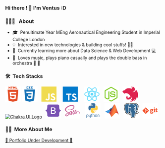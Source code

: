 ### Hi there ! 👋 I'm Ventus :D 

### 👨🏻‍💻 &nbsp; About 

- 🎓 &nbsp;Penultimate Year MEng Aeronautical Engineering Student in Imperial College London
- 💡 &nbsp;Interested in new technologies & building cool stuffs!  👨‍💻
- 🌱 &nbsp;Currently learning more about Data Science & Web Development 💻
- 🎵 &nbsp;Loves music, plays piano casually and plays the double bass in orchestra 🎹 🎻 

### 🛠 &nbsp;Tech Stacks

<img src="https://github.com/devicons/devicon/blob/master/icons/html5/html5-plain-wordmark.svg" alt="HTML logo" width="50px" height="50px" /> <img src="https://github.com/devicons/devicon/blob/master/icons/css3/css3-plain-wordmark.svg" alt="CSS logo" width="50px" height="50px" />&nbsp;&nbsp;
<img src="https://github.com/devicons/devicon/blob/master/icons/javascript/javascript-plain.svg" alt="JavaScript logo" width="50px" height="50px" />&nbsp;&nbsp;&nbsp;&nbsp;
<img src="https://github.com/devicons/devicon/blob/master/icons/typescript/typescript-plain.svg" alt="TypeScript logo" width="50px" height="50px" />&nbsp;&nbsp;&nbsp;&nbsp;
<img src="https://github.com/devicons/devicon/blob/master/icons/react/react-original.svg" alt="React logo" width="50px" height="50px" />&nbsp;&nbsp;
<img src="https://github.com/devicons/devicon/blob/master/icons/nodejs/nodejs-original.svg" alt="NodeJS logo" width="50px" height="50px" />&nbsp;&nbsp;
<img src="https://github.com/devicons/devicon/blob/master/icons/nestjs/nestjs-plain.svg" alt="NestJS logo" width="50px" height="50px" />&nbsp;&nbsp;
[<img src="https://bestofjs.org/logos/chakra-ui.dark.svg" alt="Chakra UI Logo" width="50px" height="50px" />](https://chakra-ui.com/)&nbsp;&nbsp;
<img src="https://github.com/devicons/devicon/blob/master/icons/bootstrap/bootstrap-plain.svg" alt="Bootstrap logo" width="50px" height="50px" />&nbsp;&nbsp;
<img src="https://github.com/devicons/devicon/blob/master/icons/sass/sass-original.svg" alt="Sass logo" width="50px" height="50px" />&nbsp;&nbsp;&nbsp;
<img src="https://github.com/devicons/devicon/blob/master/icons/python/python-original-wordmark.svg" alt="Git logo" width="50px" height="50px" />&nbsp;&nbsp;
<img src="https://github.com/devicons/devicon/blob/master/icons/matlab/matlab-original.svg" alt="MATLAB logo" width="50px" height="50px" />&nbsp;&nbsp;
<img src="https://github.com/devicons/devicon/blob/master/icons/postgresql/postgresql-original.svg" alt="Postgres logo" width="50px" height="50px" />&nbsp;&nbsp;
<img src="https://github.com/devicons/devicon/blob/master/icons/git/git-plain-wordmark.svg" alt="Git logo" width="50px" height="50px" />&nbsp;&nbsp;



### 🤝🏻 &nbsp;More About Me
[💂 Portfolio Under Development 💂](https://ventus-portfolio.netlify.app/)

<!--
**VentusTWY/VentusTWY** is a ✨ _special_ ✨ repository because its `README.md` (this file) appears on your GitHub profile.

Here are some ideas to get you started:

- 🔭 I’m currently working on ...
- 🌱 I’m currently learning ...
- 👯 I’m looking to collaborate on ...
- 🤔 I’m looking for help with ...
- 💬 Ask me about ...
- 📫 How to reach me: ...
- 😄 Pronouns: ...
- ⚡ Fun fact: ...
-->
